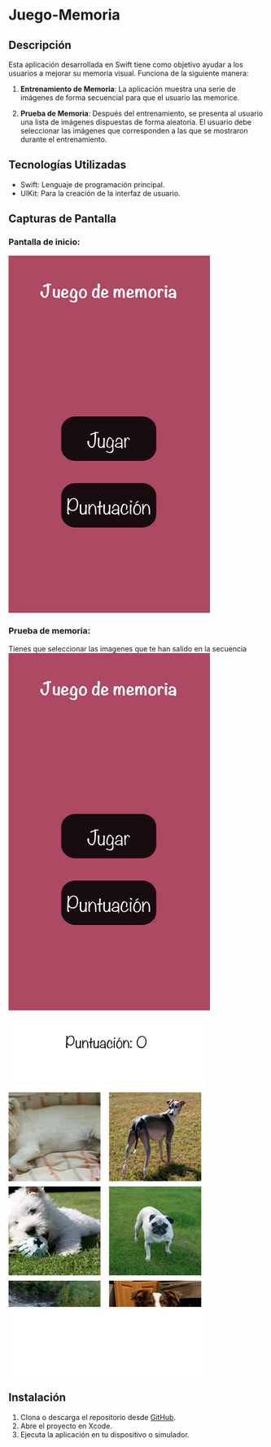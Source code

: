 # Juego-Memoria

## Descripción

Esta aplicación desarrollada en Swift tiene como objetivo ayudar a los usuarios a mejorar su memoria visual. Funciona de la siguiente manera:

1. **Entrenamiento de Memoria**: La aplicación muestra una serie de imágenes de forma secuencial para que el usuario las memorice.
   
3. **Prueba de Memoria**: Después del entrenamiento, se presenta al usuario una lista de imágenes dispuestas de forma aleatoria. El usuario debe seleccionar las imágenes que corresponden a las que se mostraron durante el entrenamiento.

## Tecnologías Utilizadas

- Swift: Lenguaje de programación principal.
- UIKit: Para la creación de la interfaz de usuario.

## Capturas de Pantalla

### Pantalla de inicio:
![Captura de Pantalla 1](PantallaInicio.png)

### Prueba de memoria:
Tienes que seleccionar las imagenes que te han salido en la secuencia
![Captura de Pantalla 1](PantallaInicio.png)

![Captura de Pantalla 1](PantallaPruebaMemoria.png)

## Instalación
1. Clona o descarga el repositorio desde [GitHub](https://github.com/manulis/Juego-Memoria).
2. Abre el proyecto en Xcode.
3. Ejecuta la aplicación en tu dispositivo o simulador.




